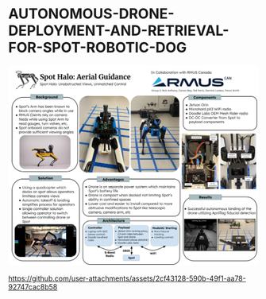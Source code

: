 # AUTONOMOUS-DRONE-DEPLOYMENT-AND-RETRIEVAL-FOR-SPOT-ROBOTIC-DOG

![Poster](https://github.com/Nick-Anthony/AUTONOMOUS-DRONE-DEPLOYMENT-AND-RETRIEVAL-FOR-SPOT-ROBOTIC-DOG/blob/main/Symposium%20Poster.png)

https://github.com/user-attachments/assets/2cf43128-590b-49f1-aa78-92747cac8b58

